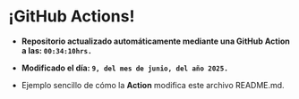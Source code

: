# ¡GitHub Actions!
* **Repositorio actualizado automáticamente mediante una GitHub Action a las: `00:34:10hrs.`**
* **Modificado el día: `9, del mes de junio, del año 2025.`**

* Ejemplo sencillo de cómo la **Action** modifica este archivo README.md.
